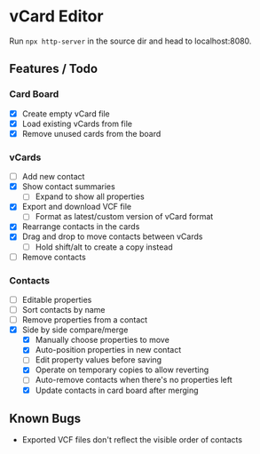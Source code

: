 # vCard Editor

Run `npx http-server` in the source dir and head to localhost:8080.

## Features / Todo

### Card Board
* [x] Create empty vCard file
* [x] Load existing vCards from file
* [x] Remove unused cards from the board

### vCards
* [ ] Add new contact
* [x] Show contact summaries
  * [ ] Expand to show all properties
* [x] Export and download VCF file
  * [ ] Format as latest/custom version of vCard format
* [x] Rearrange contacts in the cards
* [x] Drag and drop to move contacts between vCards
  * [ ] Hold shift/alt to create a copy instead
* [ ] Remove contacts

### Contacts
* [ ] Editable properties
* [ ] Sort contacts by name
* [ ] Remove properties from a contact
* [x] Side by side compare/merge
  * [x] Manually choose properties to move
  * [x] Auto-position properties in new contact
  * [ ] Edit property values before saving
  * [x] Operate on temporary copies to allow reverting
  * [ ] Auto-remove contacts when there's no properties left
  * [x] Update contacts in card board after merging

## Known Bugs

* Exported VCF files don't reflect the visible order of contacts
